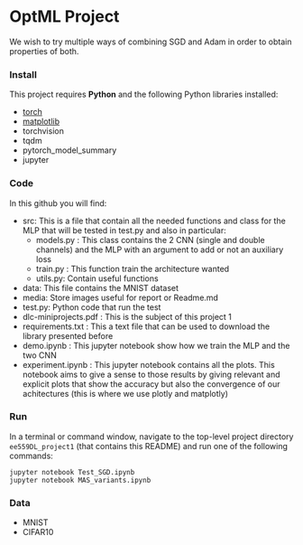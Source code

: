 # OptML Project
We wish to try multiple ways of combining SGD and Adam in order to obtain properties of both.

### Install

This project requires **Python** and the following Python libraries installed:

- [torch](https://pytorch.org)
- [matplotlib](http://matplotlib.org/) 
- torchvision
- tqdm
- pytorch_model_summary
- jupyter


### Code

In this github you will find:

   - src: This is a file that contain all the needed functions and class for the MLP that will be tested in test.py and also in particular:
        - models.py : This class contains the 2 CNN (single and double channels) and the MLP with an argument to add or not an auxiliary loss
        - train.py : This function train the architecture wanted
        - utils.py: Contain useful functions
   - data: This file contains the MNIST dataset
   - media: Store images useful for report or Readme.md
   - test.py: Python code that run the test 
   - dlc-miniprojects.pdf : This is the subject of this project 1
   - requirements.txt : This a text file that can be used to download the library presented before 
   - demo.ipynb : This jupyter notebook show how we train the MLP and the two CNN 
   - experiment.ipynb : This jupyter notebook contains all the plots. This notebook aims to give a sense to those results by giving relevant and explicit plots that show the accuracy but also the convergence of our achitectures (this is where we use plotly and matplotly)

### Run

In a terminal or command window, navigate to the top-level project directory `ee559DL_project1` (that contains this README) and run one of the following commands:
```
jupyter notebook Test_SGD.ipynb
jupyter notebook MAS_variants.ipynb
```  


### Data

- MNIST
- CIFAR10
